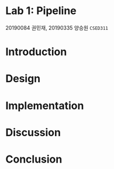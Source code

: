Lab 1: Pipeline
===
20190084 권민재, 20190335 양승원 `CSED311`

# Introduction
<!--
- What you have to design & implement
- What you have to learn
-->

# Design
<!--
You should make an effort to write this section.
- How to divide a large module into submodules?
- How does each submodule operate?
- How to interconnect them?
If necessary, add a diagram to your report (handwritten diagram is also allowed)
-->

# Implementation

<!--
You should explain your Verilog code.
- The overall structure of your implementation
- A short, but meaningful description for non-trivial modules.
- The interaction between modules when they run a given scenario.
- Do NOT explain too much details of your implementation.
- Do NOT show the waveform results.
-->

# Discussion

<!--
- write anything valuable that you want to inform
For example:
- Important decisions you made
- Difficulties in designing and implementing, and your solutions for these
- Differences between your design and implementation, and the reasons for these.
- Feedback to TAs
-->

# Conclusion

<!--
don’t need to repeat the contents of the introduction section.
Just answer the following question:
- Did you succeed in achieving the goals described in the introduction section?
- If not, which goals could not be achieved? Why?
-->